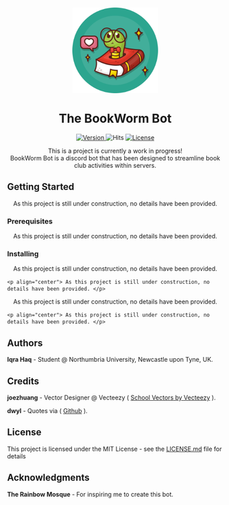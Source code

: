 <p align="center">
  <img src="/vector/bookworm.png" alt="BookWormIcon" width="200" height="auto">
</p>

<h1 align="center" style="font-weight: bold;">
  The BookWorm Bot
</h1>

<p align="center">
  
  <a href="https://img.shields.io/badge/version-1.0.0-blue">
    <img src="https://img.shields.io/badge/version-1.0.0-blue" alt="Version">
  </a>
  <a href"=https://hits.seeyoufarm.com/api/count/incr/badge.svg?url=https%3A%2F%2Fgithub.com%2FIqrahaq%2FBookWorm%2F">
    <img src="https://hits.seeyoufarm.com/api/count/incr/badge.svg?url=https%3A%2F%2Fgithub.com%2FIqrahaq%2FBookWorm%2F" alt="Hits">
   </a>
  <a href="https://img.shields.io/github/license/Iqrahaq/BookWorm">
    <img src="https://img.shields.io/github/license/Iqrahaq/BookWorm" alt="License">
  </a>
</p>

<p align="center">This is a project is currently a work in progress! <br/> BookWorm Bot is a discord bot that has been designed to streamline book club activities within servers.</p>

## Getting Started

<p align="center"> As this project is still under construction, no details have been provided. </p>

### Prerequisites

<p align="center"> As this project is still under construction, no details have been provided. </p>


### Installing

<p align="center"> As this project is still under construction, no details have been provided. </p>

```
<p align="center"> As this project is still under construction, no details have been provided. </p>
```

<p align="center"> As this project is still under construction, no details have been provided. </p>

```
<p align="center"> As this project is still under construction, no details have been provided. </p>
```

## Authors
**Iqra Haq** - Student @ Northumbria University, Newcastle upon Tyne, UK.

## Credits
**joezhuang** - Vector Designer @ Vecteezy (
<a href="https://www.vecteezy.com/free-vector/school">School Vectors by Vecteezy</a> ).

 **dwyl** - Quotes via ( <a href="https://github.com/dwyl/quotes">Github</a> ).

## License

This project is licensed under the MIT License - see the [LICENSE.md](LICENSE) file for details

## Acknowledgments
**The Rainbow Mosque** - For inspiring me to create this bot.

